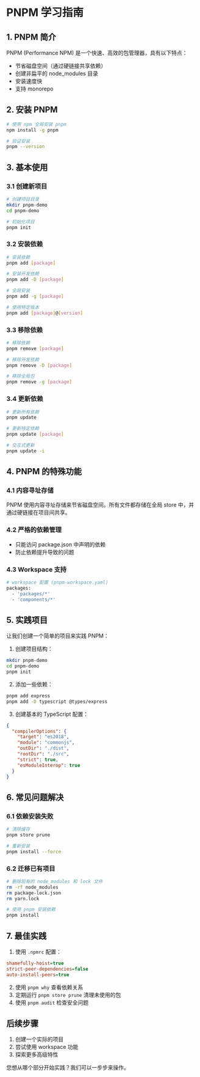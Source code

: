 # PNPM 学习指南

## 1. PNPM 简介

PNPM (Performance NPM) 是一个快速、高效的包管理器，具有以下特点：
- 节省磁盘空间（通过硬链接共享依赖）
- 创建非扁平的 node_modules 目录
- 安装速度快
- 支持 monorepo

## 2. 安装 PNPM

```bash
# 使用 npm 全局安装 pnpm
npm install -g pnpm

# 验证安装
pnpm --version
```

## 3. 基本使用

### 3.1 创建新项目
```bash
# 创建项目目录
mkdir pnpm-demo
cd pnpm-demo

# 初始化项目
pnpm init
```

### 3.2 安装依赖
```bash
# 安装依赖
pnpm add [package]

# 安装开发依赖
pnpm add -D [package]

# 全局安装
pnpm add -g [package]

# 使用特定版本
pnpm add [package]@[version]
```

### 3.3 移除依赖
```bash
# 移除依赖
pnpm remove [package]

# 移除开发依赖
pnpm remove -D [package]

# 移除全局包
pnpm remove -g [package]
```

### 3.4 更新依赖
```bash
# 更新所有依赖
pnpm update

# 更新特定依赖
pnpm update [package]

# 交互式更新
pnpm update -i
```

## 4. PNPM 的特殊功能

### 4.1 内容寻址存储
PNPM 使用内容寻址存储来节省磁盘空间。所有文件都存储在全局 store 中，并通过硬链接在项目间共享。

### 4.2 严格的依赖管理
- 只能访问 package.json 中声明的依赖
- 防止依赖提升导致的问题

### 4.3 Workspace 支持
```bash
# workspace 配置 (pnpm-workspace.yaml)
packages:
  - 'packages/*'
  - 'components/*'
```

## 5. 实践项目

让我们创建一个简单的项目来实践 PNPM：

1. 创建项目结构：
```bash
mkdir pnpm-demo
cd pnpm-demo
pnpm init
```

2. 添加一些依赖：
```bash
pnpm add express
pnpm add -D typescript @types/express
```

3. 创建基本的 TypeScript 配置：
```json
{
  "compilerOptions": {
    "target": "es2018",
    "module": "commonjs",
    "outDir": "./dist",
    "rootDir": "./src",
    "strict": true,
    "esModuleInterop": true
  }
}
```

## 6. 常见问题解决

### 6.1 依赖安装失败
```bash
# 清除缓存
pnpm store prune

# 重新安装
pnpm install --force
```

### 6.2 迁移已有项目
```bash
# 删除现有的 node_modules 和 lock 文件
rm -rf node_modules
rm package-lock.json
rm yarn.lock

# 使用 pnpm 安装依赖
pnpm install
```

## 7. 最佳实践

1. 使用 `.npmrc` 配置：
```ini
shamefully-hoist=true
strict-peer-dependencies=false
auto-install-peers=true
```

2. 使用 `pnpm why` 查看依赖关系
3. 定期运行 `pnpm store prune` 清理未使用的包
4. 使用 `pnpm audit` 检查安全问题

## 后续步骤

1. 创建一个实际的项目
2. 尝试使用 workspace 功能
3. 探索更多高级特性

您想从哪个部分开始实践？我们可以一步步来操作。
